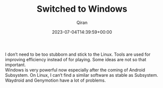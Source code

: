 ﻿---
title: Switched to Windows
author: Qiran
type: post
date: 2023-07-04T14:39:59+00:00
aliases: ["/switched-to-windows/"]
autoshare_autoshare_for_twitter:
  - 1
autoshare_tweet-allow-image:
  - yes
autoshare_status:
  - 'a:1:{i:0;a:3:{s:6:"status";s:9:"published";s:10:"twitter_id";i:1676239459271213057;s:10:"created_at";s:25:"2023-07-04T14:40:04+00:00";}}'
tags:
  - Computer

---
I don&#8217;t need to be too stubborn and stick to the Linux. Tools are used for improving efficiency instead of for playing. Some ideas are not so that important.  
Windows is very powerful now especially after the coming of Android Subsystem. On Linux, I can&#8217;t find a similar software as stable as Subsystem. Waydroid and Genymotion have a lot of problems.
